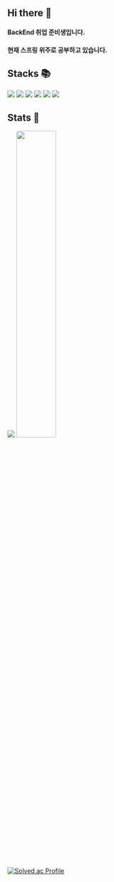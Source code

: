 
## Hi there 👋
#### BackEnd 취업 준비생입니다.
#### 현재 스프링 위주로 공부하고 있습니다.

## Stacks :books:
<img src="https://img.shields.io/badge/python-3776AB?style=for-the-badge&logo=python&logoColor=white"> <img src="https://img.shields.io/badge/java-007396?style=for-the-badge&logo=java&logoColor=white">
<img src="https://img.shields.io/badge/spring-6DB33F?style=for-the-badge&logo=spring&logoColor=white">
<img src="https://img.shields.io/badge/springboot-6DB33F?style=for-the-badge&logo=springboot&logoColor=white">
<img src="https://img.shields.io/badge/gradle-02303A?style=for-the-badge&logo=gradle&logoColor=white">
<img src="https://img.shields.io/badge/github-181717?style=for-the-badge&logo=github&logoColor=white">

## Stats 💪
<div>
<img src="https://github-readme-stats.vercel.app/api/top-langs/?username=refrainfl&exclude_repo=dkssud8150.github.io&layout=compact&theme=tokyonight" />
<img src="https://github-readme-stats.vercel.app/api?username=refrainfl&theme=tokyonight&show_icons=true" width="42%" />
</div>


[![Solved.ac Profile](http://mazassumnida.wtf/api/v2/generate_badge?boj=refrain2k)](https://solved.ac/refrain2k/)
